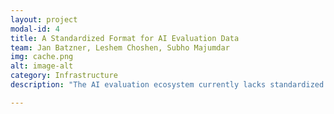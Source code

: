 ```yaml
---
layout: project
modal-id: 4
title: A Standardized Format for AI Evaluation Data
team: Jan Batzner, Leshem Choshen, Subho Majumdar
img: cache.png
alt: image-alt
category: Infrastructure
description: "The AI evaluation ecosystem currently lacks standardized methods for storing, sharing, and comparing evaluation results across different models and benchmarks. This fragmentation leads to unnecessary duplication of compute-intensive evaluations, challenges in reproducing results, and barriers to comprehensive cross-model analysis. \nWe plan to address these challenges by developing a comprehensive standardized format for capturing the complete evaluation lifecycle. This format will provide a clear and extensible structure for documenting evaluation inputs (hyperparameters, prompts, datasets), outputs, metrics, and metadata. This standardization enables efficient storage, retrieval, sharing, and comparison of evaluation results across the AI research community.\nBuilding on this foundation, we will create a centralized repository with both raw data access and API interfaces that allow researchers to contribute evaluation runs and access cached results. The project will integrate with popular evaluation frameworks (LM-eval, HELM, Unitxt) and provide SDKs to simplify adoption. Additionally, we will populate the repository with evaluation results from leading AI models across diverse benchmarks, creating a valuable resource that reduces computational redundancy and facilitates deeper comparative analysis.\nBy bridging the gap between rigorous evaluation practices and practical implementation, this project aims to enhance reproducibility, reduce resource requirements, and accelerate research in AI evaluation science."

---
```

